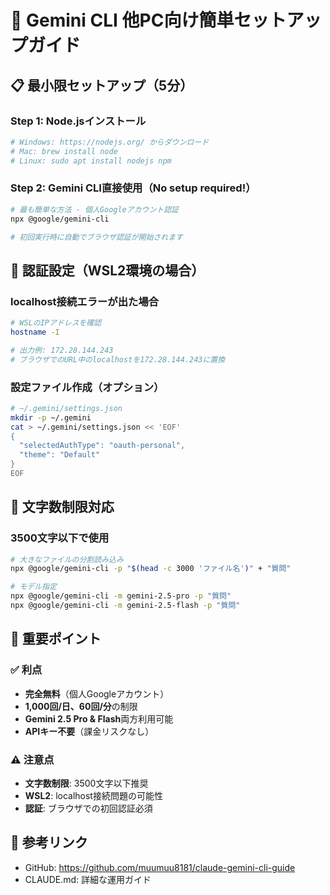 # 🚀 Gemini CLI 他PC向け簡単セットアップガイド

## 📋 最小限セットアップ（5分）

### Step 1: Node.jsインストール
```bash
# Windows: https://nodejs.org/ からダウンロード
# Mac: brew install node
# Linux: sudo apt install nodejs npm
```

### Step 2: Gemini CLI直接使用（No setup required!）
```bash
# 最も簡単な方法 - 個人Googleアカウント認証
npx @google/gemini-cli

# 初回実行時に自動でブラウザ認証が開始されます
```

## 🔧 認証設定（WSL2環境の場合）

### localhost接続エラーが出た場合
```bash
# WSLのIPアドレスを確認
hostname -I

# 出力例: 172.28.144.243
# ブラウザでのURL中のlocalhostを172.28.144.243に置換
```

### 設定ファイル作成（オプション）
```bash
# ~/.gemini/settings.json
mkdir -p ~/.gemini
cat > ~/.gemini/settings.json << 'EOF'
{
  "selectedAuthType": "oauth-personal",
  "theme": "Default"
}
EOF
```

## 📝 文字数制限対応

### 3500文字以下で使用
```bash
# 大きなファイルの分割読み込み
npx @google/gemini-cli -p "$(head -c 3000 'ファイル名')" + "質問"

# モデル指定
npx @google/gemini-cli -m gemini-2.5-pro -p "質問"
npx @google/gemini-cli -m gemini-2.5-flash -p "質問"
```

## 🎯 重要ポイント

### ✅ 利点
- **完全無料**（個人Googleアカウント）
- **1,000回/日、60回/分**の制限
- **Gemini 2.5 Pro & Flash**両方利用可能
- **APIキー不要**（課金リスクなし）

### ⚠️ 注意点
- **文字数制限**: 3500文字以下推奨
- **WSL2**: localhost接続問題の可能性
- **認証**: ブラウザでの初回認証必須

## 🔗 参考リンク
- GitHub: https://github.com/muumuu8181/claude-gemini-cli-guide
- CLAUDE.md: 詳細な運用ガイド